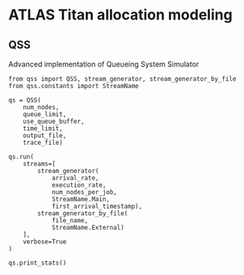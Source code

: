 # ATLAS Titan allocation modeling

## QSS
Advanced implementation of Queueing System Simulator

```
from qss import QSS, stream_generator, stream_generator_by_file
from qss.constants import StreamName
 
qs = QSS(
    num_nodes, 
    queue_limit,
    use_queue_buffer,
    time_limit,
    output_file,
    trace_file)
 
qs.run(
    streams=[
        stream_generator(
            arrival_rate,
            execution_rate,
            num_nodes_per_job,
            StreamName.Main,
            first_arrival_timestamp),
        stream_generator_by_file(
            file_name,
            StreamName.External)
    ],
    verbose=True
)
 
qs.print_stats()
```
